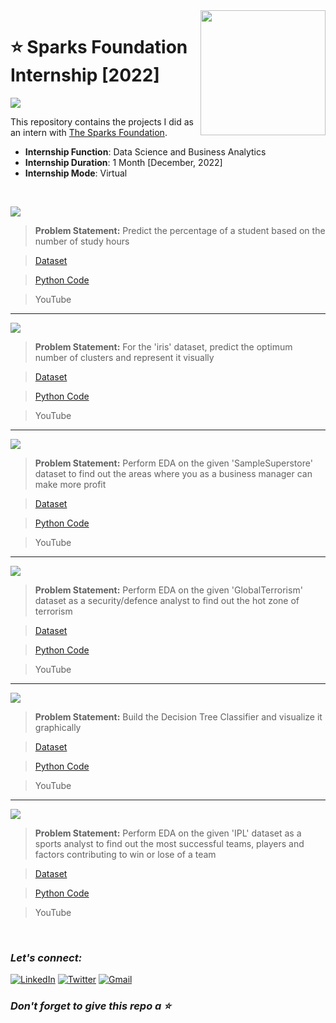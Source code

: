 <img align="right" src="https://internship.thesparksfoundation.info/assests/img/logo.png" width="200">

# :star: Sparks Foundation Internship [2022]
![](https://img.shields.io/badge/Tools-Python%20|%20Pandas%20|%20Numpy%20|%20Matplotlib%20|%20seaborn%20|%20sklearn-990098?style=for-the-badge)

This repository contains the projects I did as an intern with [The Sparks Foundation](https://www.thesparksfoundationsingapore.org/).
- **Internship Function**: Data Science and Business Analytics
- **Internship Duration**: 1 Month [December, 2022]
- **Internship Mode**: Virtual

<br>

![](https://img.shields.io/badge/Task%201-Prediction%20Using%20Supervised%20Machine%20Learning%20%5BLevel%3A%20Beginner%5D-green?style=for-the-badge)
> **Problem Statement:** Predict the percentage of a student based on the number of study hours

> [Dataset](https://github.com/Rohit-Rannavre/Sparks-Foundation-Internship-2022/blob/main/Task%201/dataset_1.csv)

> [Python Code](https://github.com/Rohit-Rannavre/Sparks-Foundation-Internship-2022/blob/main/Task%201/task_1_supervised_ml.ipynb)

> YouTube

***

![](https://img.shields.io/badge/Task%202-Prediction%20Using%20Unsupervised%20Machine%20Learning%20%5BLevel%3A%20Beginner%5D-green?style=for-the-badge)
> **Problem Statement:** For the 'iris' dataset, predict the optimum number of clusters and represent it visually 

> [Dataset](https://github.com/Rohit-Rannavre/Sparks-Foundation-Internship-2022/blob/main/Task%202/dataset_2.csv)

> [Python Code](https://github.com/Rohit-Rannavre/Sparks-Foundation-Internship-2022/blob/main/Task%202/task_2_unsupervised_ml.ipynb)

> YouTube

***

![](https://img.shields.io/badge/Task%203-Exploratory%20Data%20Analysis%20--%20Retail%20%5BLevel%3A%20Beginner%5D-green?style=for-the-badge)
> **Problem Statement:** Perform EDA on the given 'SampleSuperstore' dataset to find out the areas where you as a business manager can make more profit  

> [Dataset](https://github.com/Rohit-Rannavre/Sparks-Foundation-Internship-2022/blob/main/Task%203/dataset_3.csv)

> [Python Code](https://github.com/Rohit-Rannavre/Sparks-Foundation-Internship-2022/blob/main/Task%203/task_3_EDA_retail.ipynb)

> YouTube

***

![](https://img.shields.io/badge/Task%204-Exploratory%20Data%20Analysis%20--%20Terrorism%20%5BLevel%3A%20Intermediate%5D-orange?style=for-the-badge)
> **Problem Statement:** Perform EDA on the given 'GlobalTerrorism' dataset as a security/defence analyst to find out the hot zone of terrorism

> [Dataset](https://drive.google.com/file/d/1MQHuEl7JOfa4GQsmgK0TISEKEafxkpqb/view)

> [Python Code](https://github.com/Rohit-Rannavre/Sparks-Foundation-Internship-2022/blob/main/Task%204/task_4_EDA_terrorism.ipynb)

> YouTube

***

![](https://img.shields.io/badge/Task%205-Prediction%20Using%20the%20Decision%20Tree%20Algorithm%20%5BLevel%3A%20Intermediate%5D-orange?style=for-the-badge)
> **Problem Statement:** Build the Decision Tree Classifier and visualize it graphically

> [Dataset](https://github.com/Rohit-Rannavre/Sparks-Foundation-Internship-2022/blob/main/Task%205/dataset_5.csv)

> [Python Code](https://github.com/Rohit-Rannavre/Sparks-Foundation-Internship-2022/blob/main/Task%205/task_5_decision_tree.ipynb)

> YouTube

***

![](https://img.shields.io/badge/Task%206-Exploratory%20Data%20Analysis%20--%20Sports%20%5BLevel%3A%20Advanced%5D-eb3471?style=for-the-badge)
> **Problem Statement:** Perform EDA on the given 'IPL' dataset as a sports analyst to find out the most successful teams, players and factors contributing to win or lose of a team

> [Dataset](https://github.com/Rohit-Rannavre/Sparks-Foundation-Internship-2022/tree/main/Task%206)

> [Python Code](https://github.com/Rohit-Rannavre/Sparks-Foundation-Internship-2022/blob/main/Task%206/task_6_EDA_sports.ipynb)

> YouTube

<br>

### ***Let's connect:*** 
[![LinkedIn](https://img.shields.io/badge/linkedin-%230077B5.svg?style=for-the-badge&logo=linkedin&logoColor=white)](https://www.linkedin.com/in/rohit-rannavre) 
[![Twitter](https://img.shields.io/badge/Twitter-%231DA1F2.svg?style=for-the-badge&logo=Twitter&logoColor=white)](https://twitter.com/Phylorohitics) 
[![Gmail](https://img.shields.io/badge/Gmail-D14836?style=for-the-badge&logo=gmail&logoColor=white)](mailto:rohit.rannavre@gmail.com)

### ***Don't forget to give this repo a :star:***
